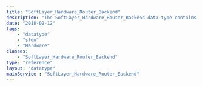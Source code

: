 ```yaml
---
title: "SoftLayer_Hardware_Router_Backend"
description: "The SoftLayer_Hardware_Router_Backend data type contains general information relating to a single SoftLayer router item for hardware. "
date: "2018-02-12"
tags:
    - "datatype"
    - "sldn"
    - "Hardware"
classes:
    - "SoftLayer_Hardware_Router_Backend"
type: "reference"
layout: "datatype"
mainService : "SoftLayer_Hardware_Router_Backend"
---
```

